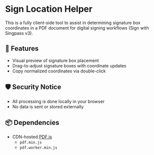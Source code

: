 # Sign Location Helper
This is a fully client-side tool to assist in determining signature box coordinates in a PDF document for digital signing workflows (Sign with Singpass v3).

## 🧩 Features
- Visual preview of signature box placement
- Drag-to-adjust signature boxes with coordinate updates
- Copy normalized coordinates via double-click

## 🛡️ Security Notice
- All processing is done locally in your browser
- No data is sent or stored externally

## 📦 Dependencies
- CDN-hosted [PDF.js](https://cdnjs.com/libraries/pdf.js)
  - `pdf.min.js`
  - `pdf.worker.min.js`
  
